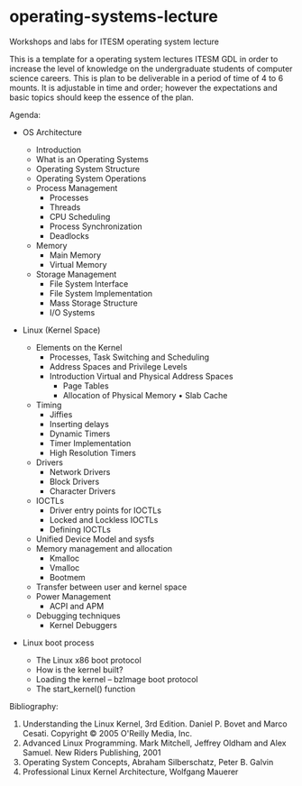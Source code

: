# operating-systems-lecture

Workshops and labs for ITESM operating system lecture

This is a template for a operating system lectures ITESM GDL
in order to increase the level of knowledge on the undergraduate students of computer science careers. 
This is plan to be deliverable in a period of time of 4 to 6 mounts. 
It is adjustable  in time and order; however the expectations and basic topics should keep the essence of the plan.

Agenda: 

* OS Architecture
  * Introduction 
   * What is an Operating Systems
   * Operating System Structure
   * Operating System Operations
  * Process Management
    * Processes
    * Threads
    * CPU Scheduling
    * Process Synchronization
    * Deadlocks
  * Memory 
    * Main Memory
    * Virtual Memory
  * Storage Management
    * File System Interface
    * File System Implementation
    * Mass Storage Structure
    * I/O Systems 

* Linux (Kernel Space)
  * Elements on the Kernel 
    * Processes, Task Switching and Scheduling
    * Address Spaces and Privilege Levels
    * Introduction Virtual and Physical Address Spaces
      * Page Tables
      * Allocation of Physical Memory
      •	Slab Cache
  * Timing
    * Jiffies
    * Inserting delays
    * Dynamic Timers
    * Timer Implementation
    * High Resolution Timers
  * Drivers
    * Network Drivers 
    * Block Drivers
    * Character Drivers
  * IOCTLs
    * Driver entry points for IOCTLs
    * Locked and Lockless IOCTLs
    * Defining IOCTLs
  * Unified Device Model and sysfs
  * Memory management and allocation
    * Kmalloc
    * Vmalloc
    * Bootmem
  * Transfer between user and kernel space
  * Power Management
    * ACPI and APM
  * Debugging techniques
    *	Kernel Debuggers
* Linux boot process
  * The Linux x86 boot protocol
  * How is the kernel built?
  * Loading the kernel – bzImage boot protocol
  * The start_kernel() function


Bibliography: 
1.	Understanding the Linux Kernel, 3rd Edition. Daniel P. Bovet and Marco Cesati. Copyright © 2005 O'Reilly Media, Inc.
2.	Advanced Linux Programming. Mark Mitchell, Jeffrey Oldham and Alex Samuel. New Riders Publishing, 2001
3.	Operating System Concepts, Abraham Silberschatz, Peter B. Galvin
4.	Professional Linux Kernel Architecture, Wolfgang Mauerer
